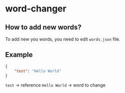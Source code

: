 # word-changer
 
## How to add new words?

To add new you words, you need to edit `words.json` file.

## Example
```json
{
    "test": "Hello World"
}
```

`test` -> reference
`Hello World` -> word to change